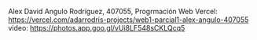 Alex David Angulo Rodríguez, 407055, Progrmación Web
Vercel: https://vercel.com/adarrodris-projects/web1-parcial1-alex-angulo-407055
video: https://photos.app.goo.gl/vUi8LF548sCKLQcq5
